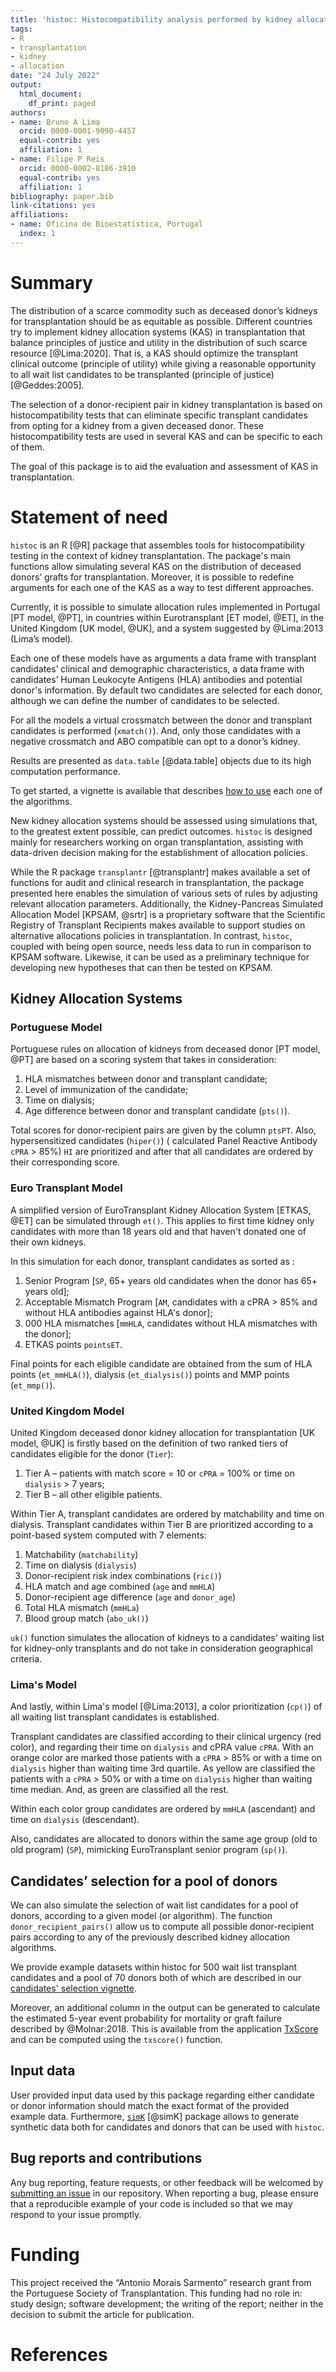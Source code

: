 ```yaml
---
title: 'histoc: Histocompatibility analysis performed by kidney allocation systems'
tags:
- R
- transplantation
- kidney
- allocation
date: "24 July 2022"
output:
  html_document:
    df_print: paged
authors:
- name: Bruno A Lima
  orcid: 0000-0001-9090-4457
  equal-contrib: yes
  affiliation: 1
- name: Filipe P Reis
  orcid: 0000-0002-8186-3910
  equal-contrib: yes
  affiliation: 1
bibliography: paper.bib
link-citations: yes
affiliations:
- name: Oficina de Bioestatistica, Portugal
  index: 1
---
```


# Summary

The distribution of a scarce commodity such as deceased donor’s kidneys for transplantation should be as equitable as possible. Different countries try to implement kidney allocation systems (KAS) in transplantation that balance principles of justice and utility in the distribution of such scarce resource [@Lima:2020]. That is, a KAS should optimize the transplant clinical outcome (principle of utility) while giving a reasonable opportunity to all wait list candidates to be transplanted (principle of justice) [@Geddes:2005].

The selection of a donor-recipient pair in kidney transplantation is based on histocompatibility tests that can eliminate specific transplant candidates from opting for a kidney from a given deceased donor. These histocompatibility tests are used in several KAS and can be specific to each of them.

The goal of this package is to aid the evaluation and assessment of KAS in transplantation.

# Statement of need

`histoc` is an R [@R] package that assembles tools for histocompatibility testing in the context of kidney transplantation. The package's main functions allow simulating several KAS on the distribution of deceased donors’ grafts for transplantation. Moreover, it is possible to redefine arguments for each one of the KAS as a way to test different approaches.

Currently, it is possible to simulate allocation rules implemented in Portugal [PT model, @PT], in countries within Eurotransplant [ET model, @ET], in the United Kingdom [UK model, @UK], and a system suggested by @Lima:2013 (Lima’s model).

Each one of these models have as arguments a data frame with transplant candidates’ clinical and demographic characteristics, a data frame with candidates’ Human Leukocyte Antigens (HLA) antibodies and potential donor's information. By default two candidates are selected for each donor, although we can define the number of candidates to be selected.

For all the models a virtual crossmatch between the donor and transplant candidates is performed (`xmatch()`). And, only those candidates with a negative crossmatch and ABO compatible can opt to a donor’s kidney.

Results are presented as `data.table` [@data.table] objects due to its high computation performance.

To get started, a vignette is available that describes [how to use](https://txopen.github.io/histoc/articles/how_to.html) each one of the algorithms.

New kidney allocation systems should be assessed using simulations that, to the greatest extent possible, can predict outcomes. `histoc` is designed mainly for researchers working on organ transplantation, assisting with data-driven decision making for the establishment of allocation policies.

While the R package `transplantr` [@transplantr] makes available a set of functions for audit and clinical research in transplantation, the package presented here enables the simulation of various sets of rules by adjusting relevant allocation parameters. Additionally, the Kidney-Pancreas Simulated Allocation Model [KPSAM, @srtr] is a proprietary software that the Scientific Registry of Transplant Recipients makes available to support studies on alternative allocations policies in transplantation. In contrast, `histoc`, coupled with being open source, needs less data to run in comparison to KPSAM software. Likewise, it can be used as a preliminary technique for developing new hypotheses that can then be tested on KPSAM.

## Kidney Allocation Systems

### Portuguese Model

Portuguese rules on allocation of kidneys from deceased donor [PT model, @PT] are based on a scoring system that takes in consideration:  

1. HLA mismatches between donor and transplant candidate; 
1. Level of immunization of the candidate; 
1. Time on dialysis;
1. Age difference between donor and transplant candidate (`pts()`). 

Total scores for donor-recipient pairs are given by the column `ptsPT`. Also, hypersensitized candidates (`hiper()`) ( calculated Panel Reactive Antibody `cPRA` > 85%) `HI` are prioritized and after that
all candidates are ordered by their corresponding score.

### Euro Transplant Model

A simplified version of EuroTransplant Kidney Allocation System [ETKAS, @ET] can be simulated through `et()`. This applies to first time kidney only candidates with more than 18 years old and that haven't donated one of their own kidneys.  

In this simulation for each donor, transplant candidates as sorted as :

1. Senior Program [`SP`, 65+ years old candidates when the donor has 65+ years old];
1. Acceptable Mismatch Program [`AM`, candidates with a cPRA > 85% and without HLA antibodies against HLA's donor];
1. 000 HLA mismatches [`mmHLA`, candidates without HLA mismatches with the donor];
1. ETKAS points `pointsET`.

Final points for each eligible candidate are obtained from the sum of HLA points (`et_mmHLA()`), dialysis (`et_dialysis()`) points and MMP points (`et_mmp()`).

### United Kingdom Model

United Kingdom deceased donor kidney allocation for transplantation [UK model, @UK] is firstly based on the definition of two ranked tiers of candidates eligible for the donor (`Tier`):

1. Tier A – patients with match score = 10 or `cPRA` = 100% or time on `dialysis` > 7 years;
1. Tier B – all other eligible patients.

Within Tier A, transplant candidates are ordered by matchability and time on dialysis. Transplant candidates within Tier B are prioritized according to a point-based system computed with 7 elements:

1. Matchability (`matchability`)
1. Time on dialysis (`dialysis`)
1. Donor-recipient risk index combinations (`ric()`)
1. HLA match and age combined (`age` and `mmHLA`)
1. Donor-recipient age difference (`age` and `donor_age`)
1. Total HLA mismatch (`mmHLa`)
1. Blood group match (`abo_uk()`)

`uk()` function simulates the allocation of kidneys to a candidates' waiting list for kidney-only transplants and do not take in consideration geographical criteria.

### Lima's Model

And lastly, within Lima's model [@Lima:2013], a color prioritization (`cp()`) of all waiting list transplant candidates is established.

Transplant candidates are classified according to their clinical urgency (red color), and regarding their time on `dialysis` and cPRA value `cPRA`. With an orange color are marked those patients with a `cPRA` > 85% or with a time on `dialysis` higher than waiting time 3rd quartile. As yellow are classified the patients with a `cPRA` > 50% or with a time on `dialysis` higher than waiting time median. And, as green are classified all the rest.

Within each color group candidates are ordered by `mmHLA` (ascendant) and time on `dialysis` (descendant).

Also, candidates are allocated to donors within the same age group (old to old program) (`SP`), mimicking EuroTransplant senior program (`sp()`).

## Candidates’ selection for a pool of donors

We can also simulate the selection of wait list candidates for a pool of donors, according to a given model (or algorithm). 
The function `donor_recipient_pairs()` allow us to compute all possible donor-recipient pairs according to any of the previously described kidney allocation algorithms. 

We provide example datasets within histoc for 500 wait list transplant candidates and a pool of 70 donors both of which are described in our [candidates' selection vignette](https://txopen.github.io/histoc/articles/cand_select.html). 

Moreover, an additional column in the output can be generated to calculate the estimated 5-year event probability for mortality or graft failure described by @Molnar:2018. This is available from the application [TxScore](https://balima.shinyapps.io/scoreTx/) and can be computed using the `txscore()` function.

## Input data

User provided input data used by this package regarding either candidate or donor information should match the exact format of the provided example data. Furthermore, [`simK`](https://github.com/txopen/simK) [@simK] package allows to generate synthetic data both for candidates and donors that can be used with `histoc`.  

## Bug reports and contributions

Any bug reporting, feature requests, or other feedback will be welcomed by [submitting an issue](https://github.com/txopen/histoc/issues) in our repository. When reporting a bug, please ensure that a reproducible example of your code is included so that we may respond to your issue promptly.

# Funding

This project received the “Antonio Morais Sarmento” research grant from the Portuguese Society of Transplantation. This funding had no role in: study design; software development; the writing of the report; neither in the decision to submit the article for publication.

# References
